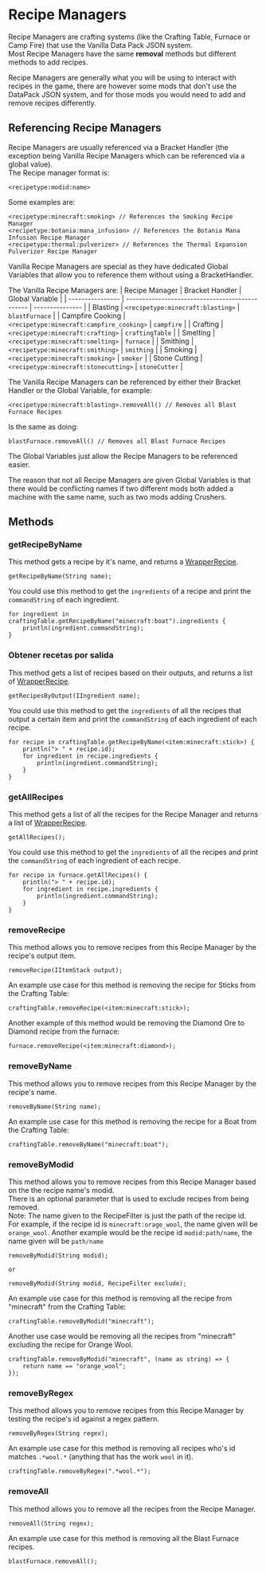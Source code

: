 # Recipe Managers

Recipe Managers are crafting systems (like the Crafting Table, Furnace or Camp Fire) that use the Vanilla Data Pack JSON system.  
Most Recipe Managers have the same **removal** methods but different methods to add recipes.

Recipe Managers are generally what you will be using to interact with recipes in the game, there are however some mods that don't use the DataPack JSON system, and for those mods you would need to add and remove recipes differently.

## Referencing Recipe Managers

Recipe Managers are usually referenced via a Bracket Handler (the exception being Vanilla Recipe Managers which can be referenced via a global value).  
The Recipe manager format is:

```zenscript
<recipetype:modid:name>
```

Some examples are:

```zenscript
<recipetype:minecraft:smoking> // References the Smoking Recipe Manager
<recipetype:botania:mana_infusion> // References the Botania Mana Infusion Recipe Manager
<recipetype:thermal:pulverizer> // References the Thermal Expansion Pulverizer Recipe Manager
```

Vanilla Recipe Managers are special as they have dedicated Global Variables that allow you to reference them without using a BracketHandler.

The Vanilla Recipe Managers are:
| Recipe Manager   | Bracket Handler                                 | Global Variable |
| ---------------- | ----------------------------------------------- | --------------- |
| Blasting         | `<recipetype:minecraft:blasting>`         | `blastFurnace`  |
| Campfire Cooking | `<recipetype:minecraft:campfire_cooking>` | `campfire`      |
| Crafting         | `<recipetype:minecraft:crafting>`         | `craftingTable` |
| Smelting         | `<recipetype:minecraft:smelting>`         | `furnace`       |
| Smithing         | `<recipetype:minecraft:smithing>`         | `smithing`      |
| Smoking          | `<recipetype:minecraft:smoking>`          | `smoker`        |
| Stone Cutting    | `<recipetype:minecraft:stonecutting>`     | `stoneCutter`   |

The Vanilla Recipe Managers can be referenced by either their Bracket Handler or the Global Variable, for example:

```zenscript
<recipetype:minecraft:blasting>.removeAll() // Removes all Blast Furnace Recipes
```

Is the same as doing:

```zenscript
blastFurnace.removeAll() // Removes all Blast Furnace Recipes
```

The Global Variables just allow the Recipe Managers to be referenced easier.

The reason that not all Recipe Managers are given Global Variables is that there would be conflicting names if two different mods both added a machine with the same name, such as two mods adding Crushers.

## Methods

### getRecipeByName

This method gets a recipe by it's name, and returns a [WrapperRecipe](/vanilla/api/recipe/WrapperRecipe).

```zenscript
getRecipeByName(String name);
```

You could use this method to get the `ingredients` of a recipe and print the `commandString` of each ingredient.

```zenscript
for ingredient in craftingTable.getRecipeByName("minecraft:boat").ingredients {
    println(ingredient.commandString);
}
```

### Obtener recetas por salida

This method gets a list of recipes based on their outputs, and returns a list of [WrapperRecipe](/vanilla/api/recipe/WrapperRecipe).

```zenscript
getRecipesByOutput(IIngredient name);
```

You could use this method to get the `ingredients` of all the recipes that output a certain item and print the `commandString` of each ingredient of each recipe.

```zenscript
for recipe in craftingTable.getRecipeByName(<item:minecraft:stick>) {
    println("> " + recipe.id);
    for ingredient in recipe.ingredients {
        println(ingredient.commandString);
    }
}
```

### getAllRecipes

This method gets a list of all the recipes for the Recipe Manager and returns a list of [WrapperRecipe](/vanilla/api/recipe/WrapperRecipe).

```zenscript
getAllRecipes();
```

You could use this method to get the `ingredients` of all the recipes and print the `commandString` of each ingredient of each recipe.

```zenscript
for recipe in furnace.getAllRecipes() {
    println("> " + recipe.id);
    for ingredient in recipe.ingredients {
        println(ingredient.commandString);
    }
}
```

### removeRecipe

This method allows you to remove recipes from this Recipe Manager by the recipe's output item.

```zenscript
removeRecipe(IItemStack output);
```

An example use case for this method is removing the recipe for Sticks from the Crafting Table:

```zenscript
craftingTable.removeRecipe(<item:minecraft:stick>);
```

Another example of this method would be removing the Diamond Ore to Diamond recipe from the furnace:

```zenscript
furnace.removeRecipe(<item:minecraft:diamond>);
```

### removeByName

This method allows you to remove recipes from this Recipe Manager by the recipe's name.

```zenscript
removeByName(String name);
```

An example use case for this method is removing the recipe for a Boat from the Crafting Table:

```zenscript
craftingTable.removeByName("minecraft:boat");
```

### removeByModid

This method allows you to remove recipes from this Recipe Manager based on the the recipe name's modid.  
There is an optional parameter that is used to exclude recipes from being removed.   
Note: The name given to the RecipeFilter is just the path of the recipe id.  
For example, if the recipe id is `minecraft:orage_wool`, the name given will be `orange_wool`. Another example would be the recipe id `modid:path/name`, the name given will be `path/name`

```zenscript
removeByModid(String modid);

or

removeByModid(String modid, RecipeFilter exclude);
```

An example use case for this method is removing all the recipe from "minecraft" from the Crafting Table:

```zenscript
craftingTable.removeByModid("minecraft");
```

Another use case would be removing all the recipes from "minecraft" excluding the recipe for Orange Wool.

```zenscript
craftingTable.removeByModid("minecraft", (name as string) => {
    return name == "orange_wool";
});
```

### removeByRegex

This method allows you to remove recipes from this Recipe Manager by testing the recipe's id against a regex pattern.

```zenscript
removeByRegex(String regex);
```

An example use case for this method is removing all recipes who's id matches `.*wool.*` (anything that has the work `wool` in it).

```zenscript
craftingTable.removeByRegex(".*wool.*");
```

### removeAll

This method allows you to remove all the recipes from the Recipe Manager.

```zenscript
removeAll(String regex);
```

An example use case for this method is removing all the Blast Furnace recipes.

```zenscript
blastFurnace.removeAll();
```